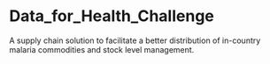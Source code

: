 # Data_for_Health_Challenge
A supply chain solution to facilitate a better distribution of in-country malaria commodities and stock level management.
